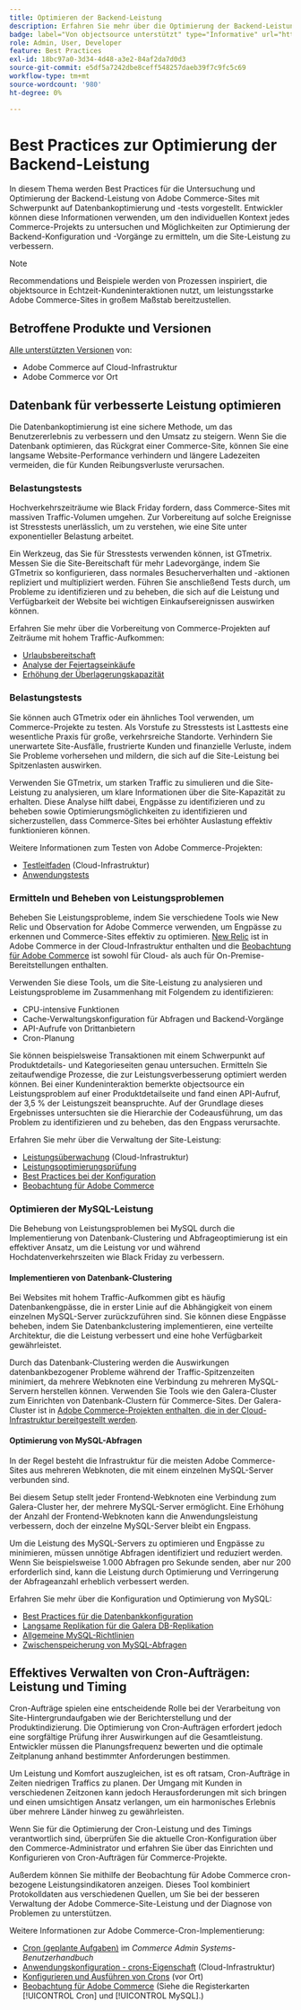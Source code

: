 ```yaml
---
title: Optimieren der Backend-Leistung
description: Erfahren Sie mehr über die Optimierung der Backend-Leistung von Adobe Commerce-Sites.
badge: label="Von objectsource unterstützt" type="Informative" url="https://objectsource.co.uk/" tooltip="objectsource"
role: Admin, User, Developer
feature: Best Practices
exl-id: 18bc97a0-3d34-4d48-a3e2-84af2da7d0d3
source-git-commit: e5df5a7242dbe8ceff548257daeb39f7c9fc5c69
workflow-type: tm+mt
source-wordcount: '980'
ht-degree: 0%

---
```


# Best Practices zur Optimierung der Backend-Leistung

In diesem Thema werden Best Practices für die Untersuchung und Optimierung der Backend-Leistung von Adobe Commerce-Sites mit Schwerpunkt auf Datenbankoptimierung und -tests vorgestellt. Entwickler können diese Informationen verwenden, um den individuellen Kontext jedes Commerce-Projekts zu untersuchen und Möglichkeiten zur Optimierung der Backend-Konfiguration und -Vorgänge zu ermitteln, um die Site-Leistung zu verbessern.

>[!NOTE]
>
>Recommendations und Beispiele werden von Prozessen inspiriert, die objektsource in Echtzeit-Kundeninteraktionen nutzt, um leistungsstarke Adobe Commerce-Sites in großem Maßstab bereitzustellen.

## Betroffene Produkte und Versionen

[Alle unterstützten Versionen](../../../release/versions.md) von:

- Adobe Commerce auf Cloud-Infrastruktur
- Adobe Commerce vor Ort

## Datenbank für verbesserte Leistung optimieren

Die Datenbankoptimierung ist eine sichere Methode, um das Benutzererlebnis zu verbessern und den Umsatz zu steigern. Wenn Sie die Datenbank optimieren, das Rückgrat einer Commerce-Site, können Sie eine langsame Website-Performance verhindern und längere Ladezeiten vermeiden, die für Kunden Reibungsverluste verursachen.

### Belastungstests

Hochverkehrszeiträume wie Black Friday fordern, dass Commerce-Sites mit massiven Traffic-Volumen umgehen. Zur Vorbereitung auf solche Ereignisse ist Stresstests unerlässlich, um zu verstehen, wie eine Site unter exponentieller Belastung arbeitet.

Ein Werkzeug, das Sie für Stresstests verwenden können, ist GTmetrix. Messen Sie die Site-Bereitschaft für mehr Ladevorgänge, indem Sie GTmetrix so konfigurieren, dass normales Besucherverhalten und -aktionen repliziert und multipliziert werden. Führen Sie anschließend Tests durch, um Probleme zu identifizieren und zu beheben, die sich auf die Leistung und Verfügbarkeit der Website bei wichtigen Einkaufsereignissen auswirken können.

Erfahren Sie mehr über die Vorbereitung von Commerce-Projekten auf Zeiträume mit hohem Traffic-Aufkommen:

- [Urlaubsbereitschaft](https://experienceleague.adobe.com/docs/events/commerce-intelligence-webinar-recordings/2021/holiday-readiness.html)
- [Analyse der Feiertagseinkäufe](https://experienceleague.adobe.com/docs/commerce-business-intelligence/mbi/analyze/performance/holiday-season-perf.html)
- [Erhöhung der Überlagerungskapazität](https://experienceleague.adobe.com/docs/commerce-knowledge-base/kb/announcements/commerce-announcements/2021-holiday-surge-capacity-requests-for-magento-commerce-cloud.html)

### Belastungstests

Sie können auch GTmetrix oder ein ähnliches Tool verwenden, um Commerce-Projekte zu testen. Als Vorstufe zu Stresstests ist Lasttests eine wesentliche Praxis für große, verkehrsreiche Standorte. Verhindern Sie unerwartete Site-Ausfälle, frustrierte Kunden und finanzielle Verluste, indem Sie Probleme vorhersehen und mildern, die sich auf die Site-Leistung bei Spitzenlasten auswirken.

Verwenden Sie GTmetrix, um starken Traffic zu simulieren und die Site-Leistung zu analysieren, um klare Informationen über die Site-Kapazität zu erhalten. Diese Analyse hilft dabei, Engpässe zu identifizieren und zu beheben sowie Optimierungsmöglichkeiten zu identifizieren und sicherzustellen, dass Commerce-Sites bei erhöhter Auslastung effektiv funktionieren können.

Weitere Informationen zum Testen von Adobe Commerce-Projekten:

- [Testleitfaden](https://experienceleague.adobe.com/docs/commerce-cloud-service/user-guide/develop/test/guidance.html) (Cloud-Infrastruktur)
- [Anwendungstests](https://developer.adobe.com/commerce/testing/guide/)

### Ermitteln und Beheben von Leistungsproblemen

Beheben Sie Leistungsprobleme, indem Sie verschiedene Tools wie New Relic und Observation for Adobe Commerce verwenden, um Engpässe zu erkennen und Commerce-Sites effektiv zu optimieren. [New Relic](https://experienceleague.adobe.com/docs/commerce-cloud-service/user-guide/monitor/new-relic/new-relic-service.html) ist in Adobe Commerce in der Cloud-Infrastruktur enthalten und die [Beobachtung für Adobe Commerce](/help/tools/observation-for-adobe-commerce/intro.md) ist sowohl für Cloud- als auch für On-Premise-Bereitstellungen enthalten.

Verwenden Sie diese Tools, um die Site-Leistung zu analysieren und Leistungsprobleme im Zusammenhang mit Folgendem zu identifizieren:

- CPU-intensive Funktionen
- Cache-Verwaltungskonfiguration für Abfragen und Backend-Vorgänge
- API-Aufrufe von Drittanbietern
- Cron-Planung

Sie können beispielsweise Transaktionen mit einem Schwerpunkt auf Produktdetails- und Kategorieseiten genau untersuchen. Ermitteln Sie zeitaufwendige Prozesse, die zur Leistungsverbesserung optimiert werden können. Bei einer Kundeninteraktion bemerkte objectsource ein Leistungsproblem auf einer Produktdetailseite und fand einen API-Aufruf, der 3,5 % der Leistungszeit beanspruchte. Auf der Grundlage dieses Ergebnisses untersuchten sie die Hierarchie der Codeausführung, um das Problem zu identifizieren und zu beheben, das den Engpass verursachte.

Erfahren Sie mehr über die Verwaltung der Site-Leistung:

- [Leistungsüberwachung](https://experienceleague.adobe.com/docs/commerce-cloud-service/user-guide/monitor/performance.html) (Cloud-Infrastruktur)
- [Leistungsoptimierungsprüfung](/help/implementation-playbook/infrastructure/performance/recommendations.md)
- [Best Practices bei der Konfiguration](/help/performance/configuration.md)
- [Beobachtung für Adobe Commerce](/help/tools/observation-for-adobe-commerce/intro.md)

### Optimieren der MySQL-Leistung

Die Behebung von Leistungsproblemen bei MySQL durch die Implementierung von Datenbank-Clustering und Abfrageoptimierung ist ein effektiver Ansatz, um die Leistung vor und während Hochdatenverkehrszeiten wie Black Friday zu verbessern.

#### Implementieren von Datenbank-Clustering

Bei Websites mit hohem Traffic-Aufkommen gibt es häufig Datenbankengpässe, die in erster Linie auf die Abhängigkeit von einem einzelnen MySQL-Server zurückzuführen sind. Sie können diese Engpässe beheben, indem Sie Datenbankclustering implementieren, eine verteilte Architektur, die die Leistung verbessert und eine hohe Verfügbarkeit gewährleistet.

Durch das Datenbank-Clustering werden die Auswirkungen datenbankbezogener Probleme während der Traffic-Spitzenzeiten minimiert, da mehrere Webknoten eine Verbindung zu mehreren MySQL-Servern herstellen können. Verwenden Sie Tools wie den Galera-Cluster zum Einrichten von Datenbank-Clustern für Commerce-Sites. Der Galera-Cluster ist in [Adobe Commerce-Projekten enthalten, die in der Cloud-Infrastruktur bereitgestellt werden](https://experienceleague.adobe.com/docs/commerce-operations/implementation-playbook/infrastructure/cloud/technology.html).

#### Optimierung von MySQL-Abfragen

In der Regel besteht die Infrastruktur für die meisten Adobe Commerce-Sites aus mehreren Webknoten, die mit einem einzelnen MySQL-Server verbunden sind.

Bei diesem Setup stellt jeder Frontend-Webknoten eine Verbindung zum Galera-Cluster her, der mehrere MySQL-Server ermöglicht. Eine Erhöhung der Anzahl der Frontend-Webknoten kann die Anwendungsleistung verbessern, doch der einzelne MySQL-Server bleibt ein Engpass.

Um die Leistung des MySQL-Servers zu optimieren und Engpässe zu minimieren, müssen unnötige Abfragen identifiziert und reduziert werden. Wenn Sie beispielsweise 1.000 Abfragen pro Sekunde senden, aber nur 200 erforderlich sind, kann die Leistung durch Optimierung und Verringerung der Abfrageanzahl erheblich verbessert werden.

Erfahren Sie mehr über die Konfiguration und Optimierung von MySQL:

- [Best Practices für die Datenbankkonfiguration](https://experienceleague.adobe.com/docs/commerce-operations/implementation-playbook/best-practices/planning/database-on-cloud.html)
- [Langsame Replikation für die Galera DB-Replikation](https://experienceleague.adobe.com/docs/commerce-learn/tutorials/backend-development/galera-db-slow-replication.html)
- [Allgemeine MySQL-Richtlinien](/help/installation/prerequisites/database/mysql.md)
- [Zwischenspeicherung von MySQL-Abfragen](https://experienceleague.adobe.com/docs/commerce-learn/tutorials/backend-development/mysql-query-cache.html)

## Effektives Verwalten von Cron-Aufträgen: Leistung und Timing

Cron-Aufträge spielen eine entscheidende Rolle bei der Verarbeitung von Site-Hintergrundaufgaben wie der Berichterstellung und der Produktindizierung. Die Optimierung von Cron-Aufträgen erfordert jedoch eine sorgfältige Prüfung ihrer Auswirkungen auf die Gesamtleistung. Entwickler müssen die Planungsfrequenz bewerten und die optimale Zeitplanung anhand bestimmter Anforderungen bestimmen.

Um Leistung und Komfort auszugleichen, ist es oft ratsam, Cron-Aufträge in Zeiten niedrigen Traffics zu planen. Der Umgang mit Kunden in verschiedenen Zeitzonen kann jedoch Herausforderungen mit sich bringen und einen umsichtigen Ansatz verlangen, um ein harmonisches Erlebnis über mehrere Länder hinweg zu gewährleisten.

Wenn Sie für die Optimierung der Cron-Leistung und des Timings verantwortlich sind, überprüfen Sie die aktuelle Cron-Konfiguration über den Commerce-Administrator und erfahren Sie über das Einrichten und Konfigurieren von Cron-Aufträgen für Commerce-Projekte.

Außerdem können Sie mithilfe der Beobachtung für Adobe Commerce cron-bezogene Leistungsindikatoren anzeigen. Dieses Tool kombiniert Protokolldaten aus verschiedenen Quellen, um Sie bei der besseren Verwaltung der Adobe Commerce-Site-Leistung und der Diagnose von Problemen zu unterstützen.

Weitere Informationen zur Adobe Commerce-Cron-Implementierung:

- [Cron (geplante Aufgaben)](https://experienceleague.adobe.com/docs/commerce-admin/systems/tools/cron.html) im _Commerce Admin Systems-Benutzerhandbuch_
- [Anwendungskonfiguration - crons-Eigenschaft](https://experienceleague.adobe.com/docs/commerce-cloud-service/user-guide/configure/app/properties/crons-property.html) (Cloud-Infrastruktur)
- [Konfigurieren und Ausführen von Crons](https://experienceleague.adobe.com/docs/commerce-cloud-service/user-guide/configure/app/properties/crons-property.html) (vor Ort)
- [Beobachtung für Adobe Commerce](https://experienceleague.adobe.com/docs/commerce-operations/tools/observation-for-adobe-commerce/intro.html) (Siehe die Registerkarten [!UICONTROL Cron] und [!UICONTROL MySQL].)
